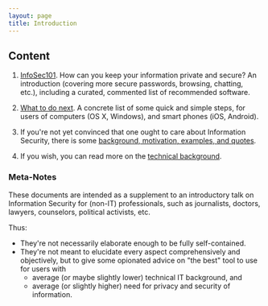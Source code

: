 ```yaml
---
layout: page
title: Introduction
---
```


## Content

1. [InfoSec101](p1-InfoSec101). How can you keep your information private and secure? An introduction (covering more secure passwords, browsing, chatting, etc.), including a curated, commented list of recommended software. 

2. [What to do next](p2-WhatToDoNext). A concrete list of some quick and simple steps, for users of computers (OS X, Windows), and smart phones (iOS, Android).

3. If you're not yet convinced that one ought to care about Information Security, there is some [background, motivation, examples, and quotes](p3-Motivation). 

4. If you wish, you can read more on the [technical background](p4-TechnicalBackground).


### Meta-Notes
These documents are intended as a supplement to an introductory talk on Information Security for (non-IT) professionals, such as journalists, doctors, lawyers, counselors, political activists, etc.

Thus: 

- They're not necessarily elaborate enough to be fully self-contained.
- They're not meant to elucidate every aspect comprehensively and objectively, but to give some opionated advice on "the best" tool to use for users with
    - average (or maybe slightly lower) technical IT background, and
    - average (or slightly higher) need for privacy and security of information.
